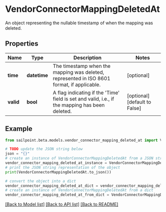 # VendorConnectorMappingDeletedAt

An object representing the nullable timestamp of when the mapping was deleted.

## Properties

Name | Type | Description | Notes
------------ | ------------- | ------------- | -------------
**time** | **datetime** | The timestamp when the mapping was deleted, represented in ISO 8601 format, if applicable. | [optional] 
**valid** | **bool** | A flag indicating if the &#39;Time&#39; field is set and valid, i.e., if the mapping has been deleted. | [optional] [default to False]

## Example

```python
from sailpoint.beta.models.vendor_connector_mapping_deleted_at import VendorConnectorMappingDeletedAt

# TODO update the JSON string below
json = "{}"
# create an instance of VendorConnectorMappingDeletedAt from a JSON string
vendor_connector_mapping_deleted_at_instance = VendorConnectorMappingDeletedAt.from_json(json)
# print the JSON string representation of the object
print(VendorConnectorMappingDeletedAt.to_json())

# convert the object into a dict
vendor_connector_mapping_deleted_at_dict = vendor_connector_mapping_deleted_at_instance.to_dict()
# create an instance of VendorConnectorMappingDeletedAt from a dict
vendor_connector_mapping_deleted_at_from_dict = VendorConnectorMappingDeletedAt.from_dict(vendor_connector_mapping_deleted_at_dict)
```
[[Back to Model list]](../README.md#documentation-for-models) [[Back to API list]](../README.md#documentation-for-api-endpoints) [[Back to README]](../README.md)


